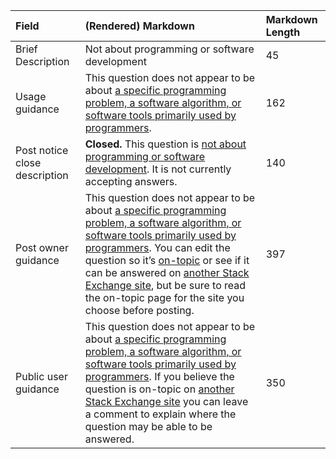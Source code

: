 | Field | (Rendered) Markdown | Markdown Length |
|:---|:---|:---|
| Brief Description | Not about programming or software development | 45 |
| Usage guidance | This question does not appear to be about [a specific programming problem, a software algorithm, or software tools primarily used by programmers](/help/on-topic). | 162 |
| Post notice close description | **Closed.** This question is [not about programming or software development](/help/closed-questions). It is not currently accepting answers. | 140 |
| Post owner guidance | This question does not appear to be about [a specific programming problem, a software algorithm, or software tools primarily used by programmers](/help/on-topic). You can edit the question so it’s [on-topic](/help/on-topic) or see if it can be answered on [another Stack Exchange site](https://stackexchange.com/sites), but be sure to read the on-topic page for the site you choose before posting. | 397 |
| Public user guidance | This question does not appear to be about [a specific programming problem, a software algorithm, or software tools primarily used by programmers](/help/on-topic). If you believe the question is on-topic on [another Stack Exchange site](https://stackexchange.com/sites) you can leave a comment to explain where the question may be able to be answered. | 350 |
